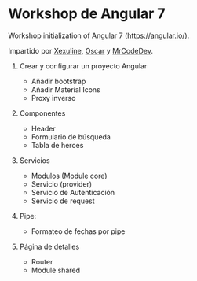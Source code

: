 # Workshop de Angular 7
Workshop initialization of Angular 7 (https://angular.io/).

Impartido por [Xexuline](https://github.com/xexuline), [Oscar](https://github.com/okrmartin) y [MrCodeDev](https://github.com/mrcodedev).
 
1. Crear y configurar un proyecto Angular
    * Añadir bootstrap
    * Añadir Material Icons
    * Proxy inverso

2.  Componentes
    * Header
    * Formulario de búsqueda
    * Tabla de heroes

3. Servicios
    * Modulos (Module core)
    * Servicio (provider)
    * Servicio de Autenticación
    * Servicio de request

4. Pipe:
    * Formateo de fechas por pipe

5. Página de detalles
    * Router
    * Module shared
